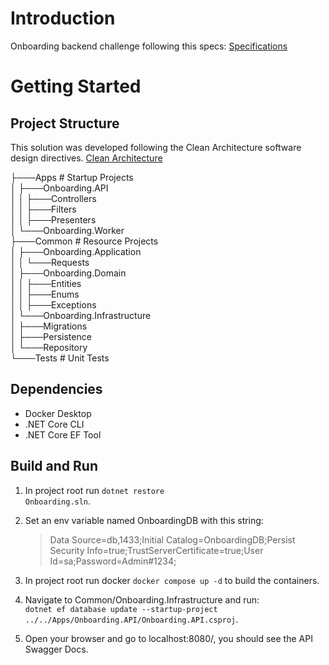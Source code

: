 # Introduction

Onboarding backend challenge following this specs:
[Specifications](https://github.com/architecture-it/onboarding-test)

# Getting Started

## Project Structure

This solution was developed following the Clean Architecture software design directives.
[Clean Architecture](https://architecture-it.github.io/docs/CleanArchitecture/)

├───Apps # Startup Projects  
│ ├───Onboarding.API  
│ │ ├───Controllers  
│ │ ├───Filters  
│ │ ├───Presenters  
│ └───Onboarding.Worker  
├───Common # Resource Projects  
│ ├───Onboarding.Application  
│ │ └───Requests  
│ ├───Onboarding.Domain  
│ │ ├───Entities  
│ │ ├───Enums  
│ │ ├───Exceptions   
│ └───Onboarding.Infrastructure  
│ ├───Migrations  
│ ├───Persistence  
│ └───Repository  
└───Tests # Unit Tests

## Dependencies

- Docker Desktop
- .NET Core CLI
- .NET Core EF Tool

## Build and Run

1. In project root run <code>dotnet restore Onboarding.sln</code>.

2. Set an env variable named OnboardingDB with this string:
   > Data Source=db,1433;Initial Catalog=OnboardingDB;Persist Security Info=true;TrustServerCertificate=true;User Id=sa;Password=Admin#1234;

3. In project root run docker <code>docker compose up -d</code> to build the containers.

4. Navigate to Common/Onboarding.Infrastructure and run: <br>
   <code>dotnet ef database update --startup-project ../../Apps/Onboarding.API/Onboarding.API.csproj</code>.

5. Open your browser and go to localhost:8080/, you should see the API Swagger Docs.
